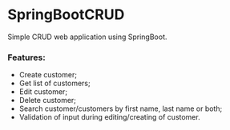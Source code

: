 # SpringBootCRUD
Simple CRUD web application using SpringBoot. 

### Features:
* Create customer;
* Get list of customers;
* Edit customer; 
* Delete customer; 
* Search customer/customers by first name, last name or both;
* Validation of input during editing/creating of customer.
